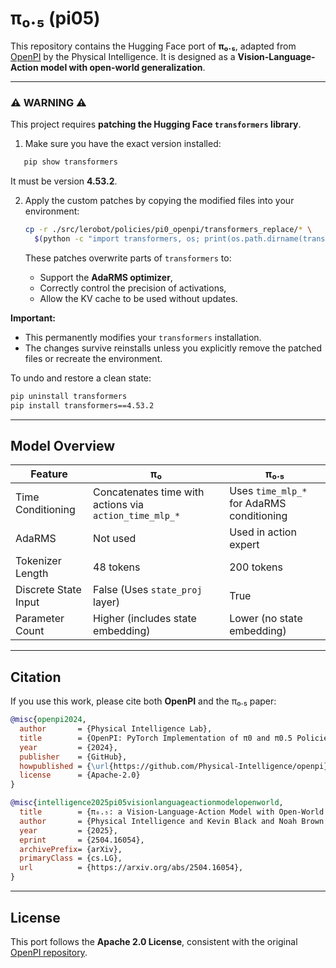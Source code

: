 # π₀.₅ (pi05)

This repository contains the Hugging Face port of **π₀.₅**, adapted from [OpenPI](https://github.com/Physical-Intelligence/openpi) by the Physical Intelligence.
It is designed as a **Vision-Language-Action model with open-world generalization**.

---

### ⚠️ WARNING ⚠️

This project requires **patching the Hugging Face `transformers` library**.

1. Make sure you have the exact version installed:

```bash
   pip show transformers
```

It must be version **4.53.2**.

2. Apply the custom patches by copying the modified files into your environment:

   ```bash
   cp -r ./src/lerobot/policies/pi0_openpi/transformers_replace/* \
     $(python -c "import transformers, os; print(os.path.dirname(transformers.__file__))")
   ```

   These patches overwrite parts of `transformers` to:
   - Support the **AdaRMS optimizer**,
   - Correctly control the precision of activations,
   - Allow the KV cache to be used without updates.

**Important:**

- This permanently modifies your `transformers` installation.
- The changes survive reinstalls unless you explicitly remove the patched files or recreate the environment.

To undo and restore a clean state:

```bash
pip uninstall transformers
pip install transformers==4.53.2
```

---

## Model Overview

| Feature              | π₀                                                     | π₀.₅                                      |
| -------------------- | ------------------------------------------------------ | ----------------------------------------- |
| Time Conditioning    | Concatenates time with actions via `action_time_mlp_*` | Uses `time_mlp_*` for AdaRMS conditioning |
| AdaRMS               | Not used                                               | Used in action expert                     |
| Tokenizer Length     | 48 tokens                                              | 200 tokens                                |
| Discrete State Input | False (Uses `state_proj` layer)                        | True                                      |
| Parameter Count      | Higher (includes state embedding)                      | Lower (no state embedding)                |

---

## Citation

If you use this work, please cite both **OpenPI** and the π₀.₅ paper:

```bibtex
@misc{openpi2024,
  author       = {Physical Intelligence Lab},
  title        = {OpenPI: PyTorch Implementation of π0 and π0.5 Policies},
  year         = {2024},
  publisher    = {GitHub},
  howpublished = {\url{https://github.com/Physical-Intelligence/openpi}},
  license      = {Apache-2.0}
}

@misc{intelligence2025pi05visionlanguageactionmodelopenworld,
  title        = {π₀.₅: a Vision-Language-Action Model with Open-World Generalization},
  author       = {Physical Intelligence and Kevin Black and Noah Brown and James Darpinian and Karan Dhabalia and Danny Driess and Adnan Esmail and Michael Equi and Chelsea Finn and Niccolo Fusai and Manuel Y. Galliker and Dibya Ghosh and Lachy Groom and Karol Hausman and Brian Ichter and Szymon Jakubczak and Tim Jones and Liyiming Ke and Devin LeBlanc and Sergey Levine and Adrian Li-Bell and Mohith Mothukuri and Suraj Nair and Karl Pertsch and Allen Z. Ren and Lucy Xiaoyang Shi and Laura Smith and Jost Tobias Springenberg and Kyle Stachowicz and James Tanner and Quan Vuong and Homer Walke and Anna Walling and Haohuan Wang and Lili Yu and Ury Zhilinsky},
  year         = {2025},
  eprint       = {2504.16054},
  archivePrefix= {arXiv},
  primaryClass = {cs.LG},
  url          = {https://arxiv.org/abs/2504.16054},
}
```

---

## License

This port follows the **Apache 2.0 License**, consistent with the original [OpenPI repository](https://github.com/Physical-Intelligence/openpi).
